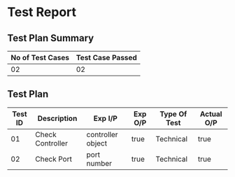 # Test Report
## Test Plan Summary

No of Test Cases|Test Case Passed
-------------|--------------
02   | 02    



## Test Plan

Test ID |	Description |	Exp I/P  |  Exp O/P | Type Of Test | Actual O/P
------- | ----|  -------------- | ---------- |------------| -----
|01|	Check Controller| controller object |	true|	Technical|  true
|02|	Check Port| port number| true|	Technical| true


